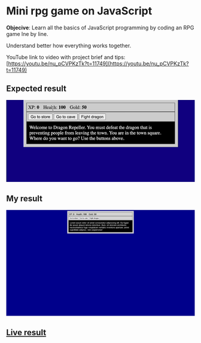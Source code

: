 # Mini rpg game on JavaScript

__Objecive__: Learn all the basics of JavaScript programming by coding an RPG game lne by line.

Understand better how everything works together.

YouTube link to video with project brief and tips: [https://youtu.be/nu_pCVPKzTk?t=11749](https://youtu.be/nu_pCVPKzTk?t=11749)

## Expected result

![Expected result of memes project](rpg-expected1.png)

## My result

![My result of memes project](rpg-result1.png)

## [Live result](https://goodalex223.github.io/freecodecamp/rpg/index.html)
